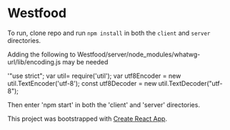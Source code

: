 # Westfood

To run, clone repo and run `npm install` in both the `client` and `server` directories.

Adding the following to Westfood/server/node_modules/whatwg-url/lib/encoding.js may be needed

'"use strict";
var util= require('util');
var utf8Encoder = new util.TextEncoder('utf-8');
const utf8Decoder = new util.TextDecoder("utf-8");

Then enter 'npm start' in both the 'client' and 'server' directories.

This project was bootstrapped with [Create React App](https://github.com/facebook/create-react-app).

